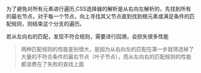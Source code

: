 为了避免对所有元素进行遍历,CSS选择器的解析是从右向左解析的，先找到所有的最右节点，对于每一个节点，向上寻找其父节点直到找到根元素或满足条件的匹配规则，则结束这个分支的遍历。

若从左向右的匹配，发现不符合规则，需要进行回溯，会损失很多性能

> 两种匹配规则的性能差别很大，是因为从右向左的匹配在第一步就筛选掉了大量的不符合条件的最右节点（叶子节点），而从左向右的匹配规则的性能都浪费在了失败的查找上面